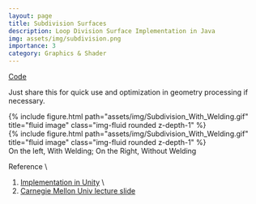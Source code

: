 ```yaml
---
layout: page
title: Subdivision Surfaces
description: Loop Division Surface Implementation in Java
img: assets/img/subdivision.png
importance: 3
category: Graphics & Shader
---
```


[Code](https://github.com/Duotun/Subdivision-Surfaces)

Just share this for quick use and optimization in geometry processing if necessary.

<div class="row">
    <div class="col-sm mt-3 mt-md-0">
        {% include figure.html path="assets/img/Subdivision_With_Welding.gif" title="fluid image" class="img-fluid rounded z-depth-1" %}
    </div>
    <div class="col-sm mt-3 mt-md-0">
        {% include figure.html path="assets/img/Subdivision_With_Welding.gif" title="fluid image" class="img-fluid rounded z-depth-1" %}
    </div>
</div>
<div class="caption">
    On the left, With Welding; On the Right, Without Welding
</div>


Reference \\
1) [Implementation in Unity](https://github.com/mattatz/unity-subdivision-surface)   \\
2) [Carnegie Mellon Univ lecture slide](http://www.cs.cmu.edu/afs/cs/academic/class/15462-s14/www/lec_slides/Subdivision.pdf)
